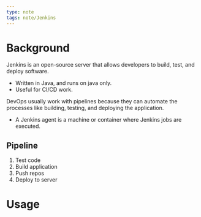 ```yaml
---
type: note
tags: note/Jenkins
---
```

# Background
Jenkins is an open-source server that allows developers to build, test, and deploy software.
- Written in Java, and runs on java only. 
- Useful for CI/CD work. 

DevOps usually work with pipelines because they can automate the processes like building, testing, and deploying the application. 
- A Jenkins agent is a machine or container where Jenkins jobs are executed. 

## Pipeline
1. Test code 
2. Build application
3. Push repos
4. Deploy to server



# Usage